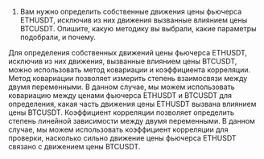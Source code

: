 1. Вам нужно определить собственные движения цены фьючерса ETHUSDT, исключив из них движения вызванные влиянием цены BTCUSDT. Опишите, какую методику вы выбрали, какие параметры подобрали, и почему.

Для определения собственных движений цены фьючерса ETHUSDT, исключив из них движения, вызванные влиянием цены BTCUSDT, можно использовать метод ковариации и коэффициента корреляции.
Метод ковариации позволяет измерить степень взаимосвязи между двумя переменными. В данном случае, мы можем использовать ковариацию между ценами фьючерса ETHUSDT и BTCUSDT для определения, какая часть движения цены ETHUSDT вызвана влиянием цены BTCUSDT.
Коэффициент корреляции позволяет определить степень линейной зависимости между двумя переменными. В данном случае, мы можем использовать коэффициент корреляции для проверки, насколько сильно движение цены фьючерса ETHUSDT связано с движением цены BTCUSDT.